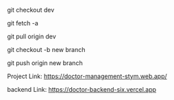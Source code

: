 git checkout dev

git fetch -a

git pull origin dev

git checkout -b new branch

git push origin new branch


Project Link: https://doctor-management-stym.web.app/

backend Link: https://doctor-backend-six.vercel.app